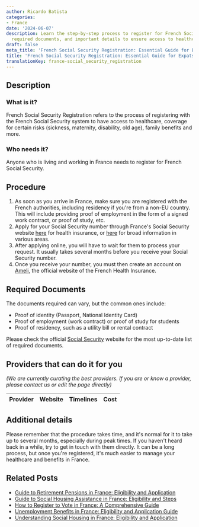 ```yaml
---
author: Ricardo Batista
categories:
- France
date: '2024-06-07'
description: Learn the step-by-step process to register for French Social Security,
  required documents, and important details to ensure access to healthcare and benefits.
draft: false
meta_title: 'French Social Security Registration: Essential Guide for Expats'
title: 'French Social Security Registration: Essential Guide for Expats'
translationKey: france-social_security_registration
---
```


## Description
### What is it?
French Social Security Registration refers to the process of registering with the French Social Security system to have access to healthcare, coverage for certain risks (sickness, maternity, disability, old age), family benefits and more. 

### Who needs it?
Anyone who is living and working in France needs to register for French Social Security.

## Procedure
1. As soon as you arrive in France, make sure you are registered with the French authorities, including residency if you're from a non-EU country. This will include providing proof of employment in the form of a signed work contract, or proof of study, etc.
2. Apply for your Social Security number through France's Social Security website [here](https://www.ameli.fr/) for health insurance, or [here](https://www.cleiss.fr/) for broad information in various areas.
3. After applying online, you will have to wait for them to process your request. It usually takes several months before you receive your Social Security number.
4. Once you receive your number, you must then create an account on [Ameli](https://assure.ameli.fr/PortailAS/appmanager/PortailAS/assure?_somtc=true), the official website of the French Health Insurance. 

## Required Documents
The documents required can vary, but the common ones include:
 - Proof of identity (Passport, National Identity Card)
 - Proof of employment (work contract) or proof of study for students
 - Proof of residency, such as a utility bill or rental contract

Please check the official [Social Security](https://www.ameli.fr/) website for the most up-to-date list of required documents.

## Providers that can do it for you

_(We are currently curating the best providers. If you are or know a provider, please contact us or edit the page directly)_

| Provider        |     Website     |     Timelines    |       Cost      |
| :-------------: | :-------------: |  :-------------: | :-------------: |

## Additional details
Please remember that the procedure takes time, and it's normal for it to take up to several months, especially during peak times. If you haven't heard back in a while, try to get in touch with them directly. It can be a long process, but once you're registered, it's much easier to manage your healthcare and benefits in France.
## Related Posts

- [Guide to Retirement Pensions in France: Eligibility and Application](https://tramitit.com/guides/france/retirement_pension_application/)
- [Guide to Social Housing Assistance in France: Eligibility and Steps](https://tramitit.com/guides/france/social_housing_assistance_application/)
- [How to Register to Vote in France: A Comprehensive Guide](https://tramitit.com/guides/france/voter_registration/)
- [Unemployment Benefits in France: Eligibility and Application Guide](https://tramitit.com/guides/france/unemployment_benefit_application/)
- [Understanding Social Housing in France: Eligibility and Application](https://tramitit.com/guides/france/application_for_social_housing/)